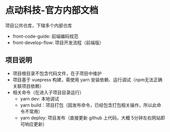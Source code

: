 # 点动科技-官方内部文档
项目公共仓库，下辖多个内部仓库
- front-code-guide: 前端编码规范
- front-develop-flow: 项目开发流程（前端版）

## 项目说明
- 项目根目录不包含代码文件，在子项目中维护
- 项目基于 vuepress 构建，需使用 yarn 安装依赖、运行调试（npm无法正确关联项目依赖）
- 相关命令（在进入子项目目录运行）
  - yarn dev: 本地调试
  - yarn build：项目打包（因发布命令，已经包含打包相关操作，所以此命令不常用）
  - yarn deploy: 项目发布（直接更新 github 上代码，大概 5分钟左右网站即可响应更新）
